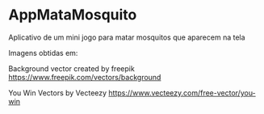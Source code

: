 # AppMataMosquito
 Aplicativo de um mini jogo para matar mosquitos que aparecem na tela


Imagens obtidas em:

Background vector created by freepik 
https://www.freepik.com/vectors/background 

You Win Vectors by Vecteezy
https://www.vecteezy.com/free-vector/you-win